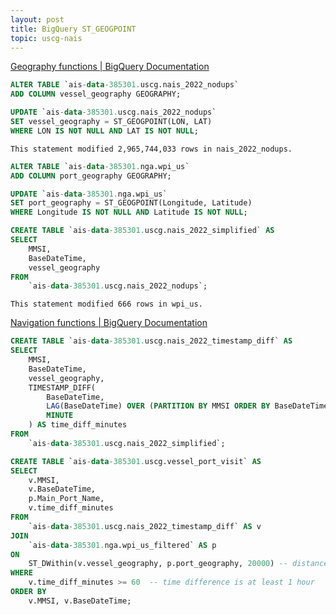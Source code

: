 ```yaml
---
layout: post
title: BigQuery ST_GEOGPOINT
topic: uscg-nais
---
```


[Geography functions \| BigQuery Documentation](https://cloud.google.com/bigquery/docs/reference/standard-sql/geography_functions)

```sql
ALTER TABLE `ais-data-385301.uscg.nais_2022_nodups`
ADD COLUMN vessel_geography GEOGRAPHY;

UPDATE `ais-data-385301.uscg.nais_2022_nodups`
SET vessel_geography = ST_GEOGPOINT(LON, LAT)
WHERE LON IS NOT NULL AND LAT IS NOT NULL;
```

`This statement modified 2,965,744,033 rows in nais_2022_nodups.`

```sql
ALTER TABLE `ais-data-385301.nga.wpi_us`
ADD COLUMN port_geography GEOGRAPHY;

UPDATE `ais-data-385301.nga.wpi_us`
SET port_geography = ST_GEOGPOINT(Longitude, Latitude)
WHERE Longitude IS NOT NULL AND Latitude IS NOT NULL;
```

```sql
CREATE TABLE `ais-data-385301.uscg.nais_2022_simplified` AS
SELECT 
    MMSI, 
    BaseDateTime, 
    vessel_geography
FROM 
    `ais-data-385301.uscg.nais_2022_nodups`;
```

`This statement modified 666 rows in wpi_us.`

[Navigation functions \| BigQuery Documentation](https://cloud.google.com/bigquery/docs/reference/standard-sql/navigation_functions#lag)

```sql
CREATE TABLE `ais-data-385301.uscg.nais_2022_timestamp_diff` AS
SELECT
    MMSI,
    BaseDateTime,
    vessel_geography,
    TIMESTAMP_DIFF(
        BaseDateTime, 
        LAG(BaseDateTime) OVER (PARTITION BY MMSI ORDER BY BaseDateTime), 
        MINUTE
    ) AS time_diff_minutes
FROM 
    `ais-data-385301.uscg.nais_2022_simplified`;
```

```sql
CREATE TABLE `ais-data-385301.uscg.vessel_port_visit` AS
SELECT
    v.MMSI,
    v.BaseDateTime,
    p.Main_Port_Name,
    v.time_diff_minutes
FROM 
    `ais-data-385301.uscg.nais_2022_timestamp_diff` AS v
JOIN
    `ais-data-385301.nga.wpi_us_filtered` AS p
ON
    ST_DWithin(v.vessel_geography, p.port_geography, 20000) -- distance within 20km
WHERE
    v.time_diff_minutes >= 60  -- time difference is at least 1 hour
ORDER BY 
    v.MMSI, v.BaseDateTime;
```
